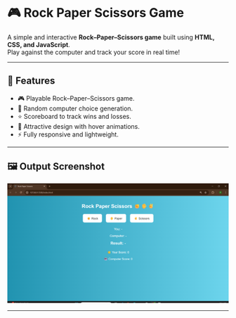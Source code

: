 # 🎮 Rock Paper Scissors Game

A simple and interactive **Rock–Paper–Scissors game** built using **HTML, CSS, and JavaScript**.  
Play against the computer and track your score in real time!  

---

## 🚀 Features
- 🎮 Playable Rock–Paper–Scissors game.  
- 🤖 Random computer choice generation.  
- ⭐ Scoreboard to track wins and losses.  
- 🎨 Attractive design with hover animations.  
- ⚡ Fully responsive and lightweight.  

---

## 🖼️ Output Screenshot
![Game Screenshot](output.png)

---


